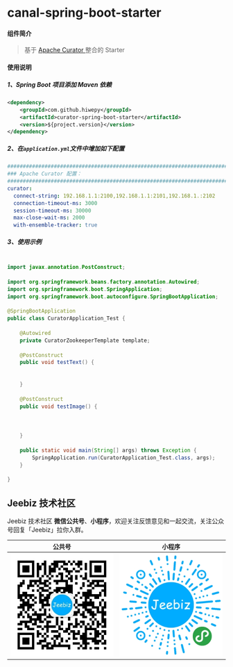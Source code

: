 # canal-spring-boot-starter

#### 组件简介

> 基于 [Apache Curator ](http://curator.apache.org/) 整合的 Starter


#### 使用说明

##### 1、Spring Boot 项目添加 Maven 依赖

``` xml
<dependency>
	<groupId>com.github.hiwepy</groupId>
	<artifactId>curator-spring-boot-starter</artifactId>
	<version>${project.version}</version>
</dependency>
```

##### 2、在`application.yml`文件中增加如下配置

```yaml
#################################################################################################
### Apache Curator 配置：
#################################################################################################
curator:
  connect-string: 192.168.1.1:2100,192.168.1.1:2101,192.168.1.:2102
  connection-timeout-ms: 3000
  session-timeout-ms: 30000
  max-close-wait-ms: 2000
  with-ensemble-tracker: true
```

##### 3、使用示例

 
```java

import javax.annotation.PostConstruct;

import org.springframework.beans.factory.annotation.Autowired;
import org.springframework.boot.SpringApplication;
import org.springframework.boot.autoconfigure.SpringBootApplication;

@SpringBootApplication
public class CuratorApplication_Test {
	
	@Autowired
	private CuratorZookeeperTemplate template;
	
	@PostConstruct
	public void testText() {
		

	}
	
	@PostConstruct
	public void testImage() {

		
		 
	}
	
	public static void main(String[] args) throws Exception {
		SpringApplication.run(CuratorApplication_Test.class, args);
	}

}

```

## Jeebiz 技术社区

Jeebiz 技术社区 **微信公共号**、**小程序**，欢迎关注反馈意见和一起交流，关注公众号回复「Jeebiz」拉你入群。

|公共号|小程序|
|---|---|
| ![](https://raw.githubusercontent.com/hiwepy/static/main/images/qrcode_for_gh_1d965ea2dfd1_344.jpg)| ![](https://raw.githubusercontent.com/hiwepy/static/main/images/gh_09d7d00da63e_344.jpg)|